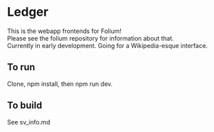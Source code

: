 # Ledger
This is the webapp frontends for Folium!  
Please see the folium repository for information about that.  
Currently in early development. Going for a Wikipedia-esque interface.  

## To run
Clone, npm install, then npm run dev.

## To build
See sv_info.md

